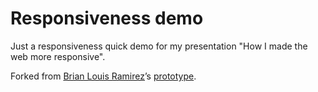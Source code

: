 # Responsiveness demo 

Just a responsiveness quick demo for my presentation "How I made the web more responsive".

Forked from [Brian Louis Ramirez](https://de.linkedin.com/in/brian-louis-ramirez)’s [prototype](https://prototypes.screenspan.net/take-2/).